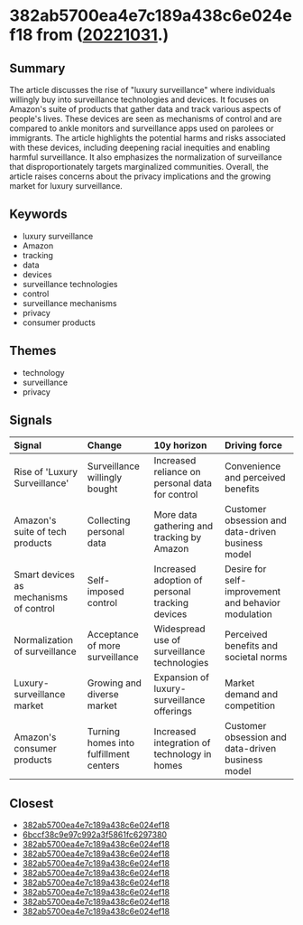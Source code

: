 # 382ab5700ea4e7c189a438c6e024ef18 from ([20221031](https://kghosh.substack.com/p/20221031).)

## Summary

The article discusses the rise of "luxury surveillance" where individuals willingly buy into surveillance technologies and devices. It focuses on Amazon's suite of products that gather data and track various aspects of people's lives. These devices are seen as mechanisms of control and are compared to ankle monitors and surveillance apps used on parolees or immigrants. The article highlights the potential harms and risks associated with these devices, including deepening racial inequities and enabling harmful surveillance. It also emphasizes the normalization of surveillance that disproportionately targets marginalized communities. Overall, the article raises concerns about the privacy implications and the growing market for luxury surveillance.

## Keywords

* luxury surveillance
* Amazon
* tracking
* data
* devices
* surveillance technologies
* control
* surveillance mechanisms
* privacy
* consumer products

## Themes

* technology
* surveillance
* privacy

## Signals

| Signal                                 | Change                                 | 10y horizon                                     | Driving force                                       |
|:---------------------------------------|:---------------------------------------|:------------------------------------------------|:----------------------------------------------------|
| Rise of 'Luxury Surveillance'          | Surveillance willingly bought          | Increased reliance on personal data for control | Convenience and perceived benefits                  |
| Amazon's suite of tech products        | Collecting personal data               | More data gathering and tracking by Amazon      | Customer obsession and data-driven business model   |
| Smart devices as mechanisms of control | Self-imposed control                   | Increased adoption of personal tracking devices | Desire for self-improvement and behavior modulation |
| Normalization of surveillance          | Acceptance of more surveillance        | Widespread use of surveillance technologies     | Perceived benefits and societal norms               |
| Luxury-surveillance market             | Growing and diverse market             | Expansion of luxury-surveillance offerings      | Market demand and competition                       |
| Amazon's consumer products             | Turning homes into fulfillment centers | Increased integration of technology in homes    | Customer obsession and data-driven business model   |

## Closest

* [382ab5700ea4e7c189a438c6e024ef18](382ab5700ea4e7c189a438c6e024ef18)
* [6bccf38c9e97c992a3f5861fc6297380](6bccf38c9e97c992a3f5861fc6297380)
* [382ab5700ea4e7c189a438c6e024ef18](382ab5700ea4e7c189a438c6e024ef18)
* [382ab5700ea4e7c189a438c6e024ef18](382ab5700ea4e7c189a438c6e024ef18)
* [382ab5700ea4e7c189a438c6e024ef18](382ab5700ea4e7c189a438c6e024ef18)
* [382ab5700ea4e7c189a438c6e024ef18](382ab5700ea4e7c189a438c6e024ef18)
* [382ab5700ea4e7c189a438c6e024ef18](382ab5700ea4e7c189a438c6e024ef18)
* [382ab5700ea4e7c189a438c6e024ef18](382ab5700ea4e7c189a438c6e024ef18)
* [382ab5700ea4e7c189a438c6e024ef18](382ab5700ea4e7c189a438c6e024ef18)
* [382ab5700ea4e7c189a438c6e024ef18](382ab5700ea4e7c189a438c6e024ef18)